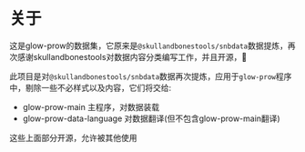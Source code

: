 # 关于

这是glow-prow的数据集，它原来是`@skullandbonestools/snbdata`数据提炼，再次感谢skullandbonestools对数据内容分类编写工作，并且开源，🫡

此项目是对`@skullandbonestools/snbdata`数据再次提炼，应用于`glow-prow`程序中，剔除一些不必样式以及内容，它们将交给:

- glow-prow-main 主程序，对数据装载
- glow-prow-data-language 对数据翻译(但不包含glow-prow-main翻译)

这些上面部分开源，允许被其他使用
